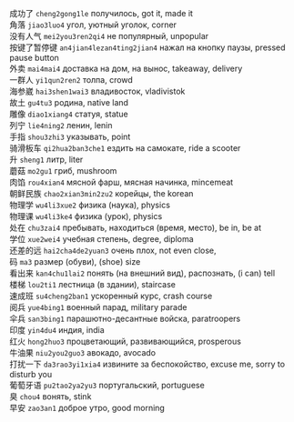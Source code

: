 成功了 `cheng2gong1le` получилось, got it, made it\
角落 `jiao3luo4` угол, уютный уголок, corner\
没有人气 `mei2you3ren2qi4` не популярный, unpopular\
按键了暂停键 `an4jian4lezan4ting2jian4` нажал на кнопку паузы, pressed pause button\
外卖 `mai4mai4` доставка на дом, на вынос, takeaway, delivery\
一群人 `yi1qun2ren2` толпа, crowd\
海参崴 `hai3shen1wai3` владивосток, vladivistok\
故土 `gu4tu3` родина, native land\
雕像 `diao1xiang4` статуя, statue\
列宁 `lie4ning2` ленин, lenin\
手指 `shou3zhi3` указывать, point\
骑滑板车 `qi2hua2ban3che1` ездить на самокате, ride a scooter\
升 `sheng1` литр, liter\
蘑菇 `mo2gu1` гриб, mushroom\
肉馅 `rou4xian4` мясной фарш, мясная начинка, mincemeat\
朝鲜民族 `chao2xian3min2zu2` корейцы, the korean\
物理学 `wu4li3xue2` физика (наука), physics\
物理课 `wu4li3ke4` физика (урок), physics\
处在 `chu3zai4` пребывать, находиться (время, место), be in, be at\
学位 `xue2wei4` учебная степень, degree, diploma\
还差的远 `hai2cha4de2yuan3` очень плох, not even close,\
码 `ma3` размер (обуви), (shoe) size\
看出来 `kan4chu1lai2` понять (на внешний вид), распознать, (i can) tell\
楼梯 `lou2ti1` лестница (в здании), staircase\
速成班 `su4cheng2ban1` ускоренный курс, crash course\
阅兵 `yue4bing1` военный парад, military parade\
伞兵 `san3bing1` парашютно-десантные войска, paratroopers\
印度 `yin4du4` индия, india\
红火 `hong2huo3` процветающий, развивающийся, prosperous\
牛油果 `niu2you2guo3` авокадо, avocado\
打扰一下 `da3rao3yi1xia4` извините за беспокойство, excuse me, sorry to disturb you\
葡萄牙语 `pu2tao2ya2yu3` португальский, portuguese\
臭 `chou4` вонять, stink\
早安 `zao3an1` доброе утро, good morning
